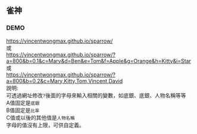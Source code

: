 ## 雀神

### DEMO 
https://vincentwongmax.github.io/sparrow/
<br>
或<br>
https://vincentwongmax.github.io/sparrow/?a=800&b=0.1&c=Mary&d=Ben&e=Tom&f=Apple&g=Orange&h=Kitty&i=Star
或<br>
https://vincentwongmax.github.io/sparrow/?a=800&b=0.2&c=Mary,Kitty,Tom,Vincent,David
<br>
說明:<br>
可透過網址修改`?`後面的字母來輸入相關的變數，如底銀、底銀、人物名稱等等<br>
A值固定是`底銀` <br>
B值固定是`比率`<br>
C值或以後的其他值是`人物名稱`<br>
字母的值沒有上限，可供自定義。<br>
